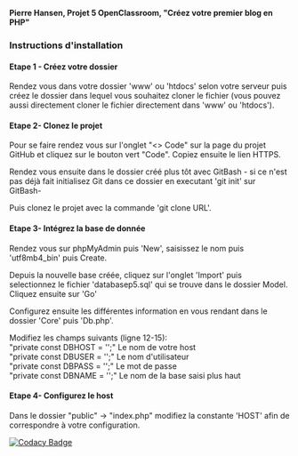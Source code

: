 **Pierre Hansen, Projet 5 OpenClassroom, "Créez votre premier blog en PHP"**
### Instructions d'installation
#### Etape 1 - **Créez votre dossier**

Rendez vous dans votre dossier 'www' ou 'htdocs' selon votre serveur puis créez le dossier dans lequel vous souhaitez cloner le fichier (vous pouvez aussi directement cloner le fichier directement dans 'www' ou 'htdocs').  

#### Etape 2- **Clonez le projet**

Pour se faire rendez vous sur l'onglet "<> Code" sur la page du projet GitHub et cliquez sur le bouton vert "Code". Copiez ensuite le lien HTTPS.  

Rendez vous ensuite dans le dossier créé plus tôt avec GitBash - si ce n'est pas déjà fait initialisez Git dans ce dossier en executant 'git init' sur GitBash-  

Puis clonez le projet avec la commande 'git clone URL'.  

#### Etape 3- **Intégrez la base de donnée**

Rendez vous sur phpMyAdmin puis 'New', saisissez le nom puis 'utf8mb4_bin' puis Create.  

Depuis la nouvelle base créée, cliquez sur l'onglet 'Import' puis selectionnez le fichier 'databasep5.sql' qui se trouve dans le dossier Model. Cliquez ensuite sur 'Go'  

Configurez ensuite les différentes information en vous rendant dans le dossier 'Core' puis 'Db.php'.  

Modifiez les champs suivants (ligne 12-15):  
"private const DBHOST = '';" Le nom de votre host  
"private const DBUSER = '';" Le nom d'utilisateur   
"private const DBPASS = '';" Le mot de passe  
"private const DBNAME = '';" Le nom de la base saisi plus haut

#### Etape 4- **Configurez le host**

Dans le dossier "public" -> "index.php" modifiez la constante 'HOST' afin de correspondre à votre configuration.  

[![Codacy Badge](https://app.codacy.com/project/badge/Grade/5fe600dbcfda4669a5ddee26fcd3324b)](https://www.codacy.com?utm_source=github.com&amp;utm_medium=referral&amp;utm_content=HsnPierre/DAPHPSymfony_Hansen_Pierre_P5&amp;utm_campaign=Badge_Grade)  


